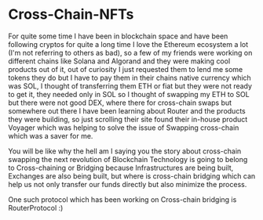 # Cross-Chain-NFTs

For quite some time I have been in blockchain space and have been following cryptos for quite a long time I love the Ethereum ecosystem a lot (I'm not referring to others as bad), so a few of my friends were working on different chains like Solana and Algorand and they were making cool products out of it, out of curiosity I just requested them to lend me some tokens they do but I have to pay them in their chains native currency which was SOL, I thought of transferring them ETH or fiat but they were not ready to get it, they needed only in SOL so I thought of swapping my ETH to SOL but there were not good DEX, where there for cross-chain swaps but somewhere out there I have been learning about Router and the products they were building, so just scrolling their site found their in-house product Voyager which was helping to solve the issue of Swapping cross-chain which was a saver for me.

You will be like why the hell am I saying you the story about cross-chain swapping the next revolution of Blockchain Technology is going to belong to Cross-chaining or Bridging because Infrastructures are being built, Exchanges are also being built, but where is cross-chain bridging which can help us not only transfer our funds directly but also minimize the process.

One such protocol which has been working on Cross-chain bridging is RouterProtocol :)


